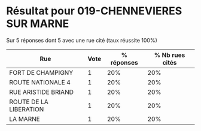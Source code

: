 # Résultat pour 019-CHENNEVIERES SUR MARNE

Sur 5 réponses dont 5 avec une rue cité (taux réussite 100%)

| Rue | Vote | % réponses | % Nb rues cités|
|-----|------|------------|----------------|
| FORT DE CHAMPIGNY | 1 | 20% | 20%|
| ROUTE NATIONALE 4 | 1 | 20% | 20%|
| RUE ARISTIDE BRIAND | 1 | 20% | 20%|
| ROUTE DE LA LIBERATION | 1 | 20% | 20%|
| LA MARNE | 1 | 20% | 20%|

